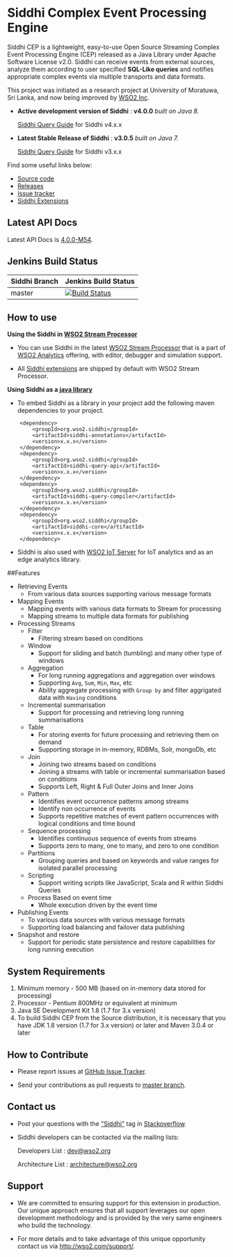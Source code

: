 Siddhi Complex Event Processing Engine 
======================================

Siddhi CEP is a lightweight, easy-to-use Open Source Streaming Complex Event Processing Engine (CEP) released as a Java 
Library under Apache Software License v2.0. Siddhi can receive events from external sources, analyze them according to 
user specified **SQL-Like queries** and notifies appropriate complex events via multiple transports and data formats.

This project was initiated as a research project at University of Moratuwa, Sri Lanka, and now being improved by [WSO2 Inc](http://wso2.com/). 

* **Active development version of Siddhi** : **v4.0.0**  _built on Java 8._ 
 
    <a target="_blank" href="https://wso2.github.io/siddhi/documentation/siddhi-4.0/">Siddhi Query Guide</a> for Siddhi v4.x.x

* **Latest Stable Release of Siddhi** : **v3.0.5** _built on Java 7._

    <a target="_blank" href="https://docs.wso2.com/display/DAS310/Siddhi+Query+Language">Siddhi Query Guide</a> for Siddhi v3.x.x

Find some useful links below:

* <a target="_blank" href="https://github.com/wso2/siddhi">Source code</a>
* <a target="_blank" href="https://github.com/wso2/siddhi/releases">Releases</a>
* <a target="_blank" href="https://github.com/wso2/siddhi/issues">Issue tracker</a>
* <a target="_blank" href="https://wso2.github.io/siddhi/extensions/">Siddhi Extensions</a>

## Latest API Docs 

Latest API Docs is <a target="_blank" href="https://wso2.github.io/siddhi/api/4.0.0-M54">4.0.0-M54</a>.

## Jenkins Build Status

|  Siddhi Branch | Jenkins Build Status |
| :---------------------------------------- |:---------------------------------------
| master         | [![Build Status](https://wso2.org/jenkins/view/wso2-dependencies/job/siddhi/job/siddhi/badge/icon)](https://wso2.org/jenkins/view/wso2-dependencies/job/siddhi/job/siddhi )|


## How to use 

**Using the Siddhi in <a target="_blank" href="https://github.com/wso2/product-sp">WSO2 Stream Processor</a>**

* You can use Siddhi in the latest <a target="_blank" href="https://github.com/wso2/product-sp/releases">WSO2 Stream Processor</a> that is a part of <a target="_blank" href="http://wso2.com/analytics?utm_source=gitanalytics&utm_campaign=gitanalytics_Jul17">WSO2 Analytics</a> offering, with editor, debugger and simulation support. 

* All <a target="_blank" href="https://wso2.github.io/siddhi/extensions/">Siddhi extensions</a> are shipped by default with WSO2 Stream Processor.

**Using Siddhi as a <a target="_blank" href="https://wso2.github.io/siddhi/documentation/running-as-a-java-library">java library</a>**

* To embed Siddhi as a library in your project add the following maven dependencies to your project.

``` 
    <dependency>
        <groupId>org.wso2.siddhi</groupId>
        <artifactId>siddhi-annotations</artifactId>
        <version>x.x.x</version>
    </dependency>  
    <dependency>
        <groupId>org.wso2.siddhi</groupId>
        <artifactId>siddhi-query-api</artifactId>
        <version>x.x.x</version>
    </dependency>
    <dependency>
        <groupId>org.wso2.siddhi</groupId>
        <artifactId>siddhi-query-compiler</artifactId>
        <version>x.x.x</version>
    </dependency>
    <dependency>
        <groupId>org.wso2.siddhi</groupId>
        <artifactId>siddhi-core</artifactId>
        <version>x.x.x</version>
    </dependency>    

```

* Siddhi is also used with [WSO2 IoT Server](http://wso2.com/iot?utm_source=gitanalytics&utm_campaign=gitanalytics_Jul17) for IoT analytics and as an edge analytics library.


##Features

- Retrieving Events 
    - From various data sources supporting various message formats
 - Mapping Events
    - Mapping events with various data formats to Stream for processing
    - Mapping streams to multiple data formats for publishing
 - Processing Streams
    - Filter 
        - Filtering stream based on conditions
    - Window
        - Support for sliding and batch (tumbling) and many other type of windows  
    - Aggregation 
        - For long running aggregations and aggregation over windows 
        - Supporting `Avg`, `Sum`, `Min`, `Max`, etc
        - Ability aggregate processing with `Group by` and filter aggrigated data with `Having` conditions
    - Incremental summarisation
        - Support for processing and retrieving long running summarisations
    - Table 
        - For storing events for future processing and retrieving them on demand
        - Supporting storage in in-memory, RDBMs, Solr, mongoDb, etc 
    - Join
        - Joining two streams based on conditions 
        - Joining a streams with table or incremental summarisation based on conditions  
        - Supports Left, Right & Full Outer Joins and Inner Joins
    - Pattern 
        - Identifies event occurrence patterns among streams
        - Identify non occurrence of events
        - Supports repetitive matches of event pattern occurrences with logical conditions and time bound
    - Sequence processing
        - Identifies continuous sequence of events from streams
        - Supports zero to many, one to many, and zero to one condition
    - Partitions
        - Grouping queries and based on keywords and value ranges for isolated parallel processing
    - Scripting 
        - Support writing scripts like JavaScript, Scala and R within Siddhi Queries
    - Process Based on event time
        - Whole execution driven by the event time  
 - Publishing Events 
    - To various data sources with various message formats
    - Supporting load balancing and failover data publishing 
 - Snapshot and restore
    - Support for periodic state persistence and restore capabilities for long running execution

## System Requirements
1. Minimum memory - 500 MB (based on in-memory data stored for processing)
2. Processor      - Pentium 800MHz or equivalent at minimum
3. Java SE Development Kit 1.8 (1.7 for 3.x version)
4. To build Siddhi CEP from the Source distribution, it is necessary that you have
   JDK 1.8 version (1.7 for 3.x version) or later and Maven 3.0.4 or later

## How to Contribute
 
  * Please report issues at <a target="_blank" href="https://github.com/wso2/siddhi/issues">GitHub Issue Tracker</a>.
  
  * Send your contributions as pull requests to <a target="_blank" href="https://github.com/wso2/siddhi/tree/master">master branch</a>. 
 
## Contact us 

 * Post your questions with the <a target="_blank" href="http://stackoverflow.com/search?q=siddhi">"Siddhi"</a> tag in <a target="_blank" href="http://stackoverflow.com/search?q=siddhi">Stackoverflow</a>. 
 
 * Siddhi developers can be contacted via the mailing lists:
 
    Developers List   : [dev@wso2.org](mailto:dev@wso2.org)
    
    Architecture List : [architecture@wso2.org](mailto:architecture@wso2.org)
 
## Support 

* We are committed to ensuring support for this extension in production. Our unique approach ensures that all support leverages our open development methodology and is provided by the very same engineers who build the technology. 

* For more details and to take advantage of this unique opportunity contact us via <a target="_blank" href="http://wso2.com/support?utm_source=gitanalytics&utm_campaign=gitanalytics_Jul17">http://wso2.com/support/</a>. 
